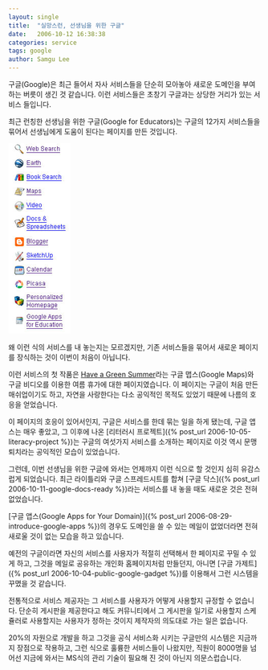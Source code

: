 ```yaml
---
layout: single
title:  "실망스런, 선생님을 위한 구글"
date:   2006-10-12 16:38:38
categories: service
tags: google
author: Samgu Lee
---
```

구글(Google)은 최근 들어서 자사 서비스들을 단순히 모아놓아 새로운 도메인을 부여하는 버릇이 생긴 것 같습니다. 이런 서비스들은 초창기 구글과는 상당한 거리가 있는 서비스 들입니다.

최근 런칭한 선생님을 위한 구글(Google for Educators)는 구글의 12가지 서비스들을 묶어서 선생님에게 도움이 된다는 페이지를 만든 것입니다.

![선생님을 위한 구글 패키지](/assets/google_teacher.jpg)

왜 이런 식의 서비스를 내 놓는지는 모르겠지만, 기존 서비스들을 묶어서 새로운 페이지를 장식하는 것이 이번이 처음이 아닙니다.

이런 서비스의 첫 작품은 [Have a Green Summer](http://services.google.com/earth/green/)라는 구글 맵스(Google Maps)와 구글 비디오를 이용한 여름 휴가에 대한 페이지였습니다. 이 페이지는 구글이 처음 만든 매쉬업이기도 하고, 자연을 사랑한다는 다소 공익적인 목적도 있었기 때문에 나름의 호응을 얻었습니다.

이 페이지의 호응이 있어서인지, 구글은 서비스를 한데 묶는 일을 하게 됐는데, 구글 앱스는 매우 좋았고, 그 이후에 나온 [리터러시 프로젝트]({% post_url 2006-10-05-literacy-project %})는 구글의 여섯가지 서비스를 소개하는 페이지로 이것 역시 문맹퇴치라는 공익적인 모습이 있었습니다.

그런데, 이번 선생님을 위한 구글에 와서는 언제까지 이런 식으로 할 것인지 심히 유감스럽게 되었습니다. 최근 라이틀리와 구글 스프레드시트를 합쳐 [구글 닥스]({% post_url 2006-10-11-google-docs-ready %})라는 서비스를 내 놓을 때도 새로운 것은 전혀 없었습니다.

[구글 앱스(Google Apps for Your Domain)]({% post_url 2006-08-29-introduce-google-apps %})의 경우도 도메인을 쓸 수 있는 메일이 없었더라면 전혀 새로울 것이 없는 모습을 하고 있습니다.

예전의 구글이라면 자신의 서비스를 사용자가 적절히 선택해서 한 페이지로 꾸밀 수 있게 하고, 그것을 메일로 공유하는 개인화 홈페이지처럼 만들던지, 아니면 [구글 가제트]({% post_url 2006-10-04-public-google-gadget %})를 이용해서 그런 시스템을 꾸몄을 것 같습니다.

전통적으로 서비스 제공자는 그 서비스를 사용자가 어떻게 사용할지 규정할 수 없습니다. 단순히 게시판을 제공한다고 해도 커뮤니티에서 그 게시판을 일기로 사용할지 스케쥴러로 사용할지는 사용자가 정하는 것이지 제작자의 의도대로 가는 일은 없습니다.

20%의 자원으로 개발을 하고 그것을 공식 서비스화 시키는 구글만의 시스템은 지금까지 장점으로 작용하고, 그런 식으로 훌륭한 서비스들이 나왔지만, 직원이 8000명을 넘어선 지금에 와서는 MS식의 관리 기술이 필요해 진 것이 아닌지 의문스럽습니다.

